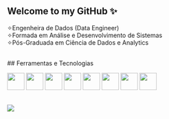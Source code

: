 ## Welcome to my GitHub ✨ <br>

<!--
**Leticiapp/Leticiapp** is a ✨ _special_ ✨ repository because its `README.md` (this file) appears on your GitHub profile.

Here are some ideas to get you started:

- 🔭 I’m currently working on ...
- 🌱 I’m currently learning ...
- 👯 I’m looking to collaborate on ...
- 🤔 I’m looking for help with ...
- 💬 Ask me about ...
- 📫 How to reach me: ...
- 😄 Pronouns: ...
- ⚡ Fun fact: ...
-->

✧Engenheira de Dados (Data Engineer) <br>
✧Formada em Análise e Desenvolvimento de Sistemas <br>
✧Pós-Graduada em Ciência de Dados e Analytics <br>

<br>
## Ferramentas e Tecnologias
<p>
  <img loading="lazy" src="https://cdn.jsdelivr.net/gh/devicons/devicon@latest/icons/python/python-original-wordmark.svg" width="40" height="40"/>
  <img loading="lazy" src="https://cdn.jsdelivr.net/gh/devicons/devicon@latest/icons/amazonwebservices/amazonwebservices-original-wordmark.svg" width="40" height="40"/>
  <img loading="lazy" src="https://cdn.jsdelivr.net/gh/devicons/devicon@latest/icons/googlecloud/googlecloud-plain.svg" width="40" height="40"/>
  <img loading="lazy" src="https://cdn.jsdelivr.net/gh/devicons/devicon@latest/icons/javascript/javascript-original.svg" width="40" height="40"/>
  <img loading="lazy" src="https://cdn.jsdelivr.net/gh/devicons/devicon/icons/git/git-original.svg" width="40" height="40"/>
  <img loading="lazy" src="https://cdn.jsdelivr.net/gh/devicons/devicon@latest/icons/numpy/numpy-original.svg" width="40" height="40"/>
  <img loading="lazy" src="https://cdn.jsdelivr.net/gh/devicons/devicon@latest/icons/postgresql/postgresql-original-wordmark.svg" width="40" height="40"/>     
  <img loading="lazy" src="https://cdn.jsdelivr.net/gh/devicons/devicon@latest/icons/vscode/vscode-original.svg" width="40" height="40"/>   
</p>
<br>

<div>
<a href="https://www.linkedin.com/in/leticia-paumer/" target="_blank"><img loading="lazy" src="https://img.shields.io/badge/-LinkedIn-%230077B5?style=for-the-badge&logo=linkedin&logoColor=white" target="_blank"></a>   
</div>


